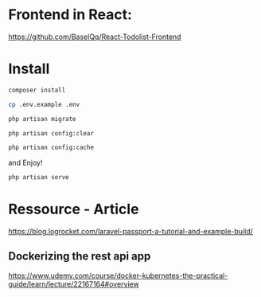 # Frontend in React:
https://github.com/BaselQq/React-Todolist-Frontend

# Install
```bash
composer install
```

```bash
cp .env.example .env
```

```bash
php artisan migrate
```

```bash
php artisan config:clear
```

```bash
php artisan config:cache
```

and Enjoy!
```bash
php artisan serve
```

# Ressource - Article
https://blog.logrocket.com/laravel-passport-a-tutorial-and-example-build/

## Dockerizing the rest api app
https://www.udemy.com/course/docker-kubernetes-the-practical-guide/learn/lecture/22167164#overview
